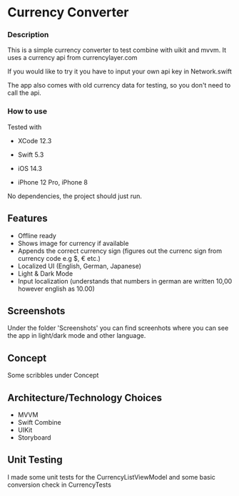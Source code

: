 # Currency Converter

### Description
This is a simple currency converter to test combine with uikit and mvvm.
It uses a currency api from currencylayer.com

If you would like to try it you have to input your own api key in Network.swift

The app also comes with old currency data for testing, so you don't need to call the api.

### How to use
Tested with
- XCode 12.3
- Swift 5.3

- iOS 14.3
- iPhone 12 Pro, iPhone 8

No dependencies, the project should just run.


## Features
- Offline ready
- Shows image for currency if available
- Appends the correct currency sign (figures out the currenc sign from currency code e.g $, € etc.)
- Localized UI (English, German, Japanese)
- Light & Dark Mode
- Input localization (understands that numbers in german are written 10,00 however english as 10.00)


## Screenshots
Under the folder 'Screenshots' you can find screenhots where you can see the app in light/dark mode and other language.

## Concept
Some scribbles under Concept

## Architecture/Technology Choices
- MVVM
- Swift Combine
- UIKit
- Storyboard

## Unit Testing
I made some unit tests for the CurrencyListViewModel and some basic conversion check in CurrencyTests



